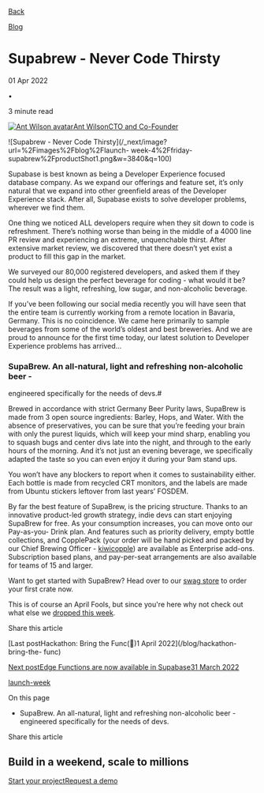 [Back](/blog)

[Blog](/blog)

# Supabrew - Never Code Thirsty

01 Apr 2022

•

3 minute read

[![Ant Wilson
avatar](/_next/image?url=https%3A%2F%2Fgithub.com%2Fawalias.png&w=96&q=75)Ant
WilsonCTO and Co-Founder](https://github.com/awalias)

![Supabrew - Never Code Thirsty](/_next/image?url=%2Fimages%2Fblog%2Flaunch-
week-4%2Ffriday-supabrew%2FproductShot1.png&w=3840&q=100)

Supabase is best known as being a Developer Experience focused database
company. As we expand our offerings and feature set, it’s only natural that we
expand into other greenfield areas of the Developer Experience stack. After
all, Supabase exists to solve developer problems, wherever we find them.

One thing we noticed ALL developers require when they sit down to code is
refreshment. There’s nothing worse than being in the middle of a 4000 line PR
review and experiencing an extreme, unquenchable thirst. After extensive
market review, we discovered that there doesn’t yet exist a product to fill
this gap in the market.

We surveyed our 80,000 registered developers, and asked them if they could
help us design the perfect beverage for coding - what would it be? The result
was a light, refreshing, low sugar, and non-alcoholic beverage.

If you’ve been following our social media recently you will have seen that the
entire team is currently working from a remote location in Bavaria, Germany.
This is no coincidence. We came here primarily to sample beverages from some
of the world’s oldest and best breweries. And we are proud to announce for the
first time today, our latest solution to Developer Experience problems has
arrived...

### SupaBrew. An all-natural, light and refreshing non-alcoholic beer -
engineered specifically for the needs of devs.#

Brewed in accordance with strict Germany Beer Purity laws, SupaBrew is made
from 3 open source ingredients: Barley, Hops, and Water. With the absence of
preservatives, you can be sure that you’re feeding your brain with only the
purest liquids, which will keep your mind sharp, enabling you to squash bugs
and center divs late into the night, and through to the early hours of the
morning. And it’s not just an evening beverage, we specifically adapted the
taste so you can even enjoy it during your 9am stand ups.

You won’t have any blockers to report when it comes to sustainability either.
Each bottle is made from recycled CRT monitors, and the labels are made from
Ubuntu stickers leftover from last years’ FOSDEM.

By far the best feature of SupaBrew, is the pricing structure. Thanks to an
innovative product-led growth strategy, indie devs can start enjoying SupaBrew
for free. As your consumption increases, you can move onto our Pay-as-you-
Drink plan. And features such as priority delivery, empty bottle collections,
and CopplePack (your order will be hand picked and packed by our Chief Brewing
Officer - [kiwicopple](http://github.com/kiwicopple)) are available as
Enterprise add-ons. Subscription based plans, and pay-per-seat arrangements
are also available for teams of 15 and larger.

Want to get started with SupaBrew? Head over to our [swag
store](https://supabase.store/products/supabrew-6-pack?variant=42199068541083)
to order your first crate now.

This is of course an April Fools, but since you're here why not check out what
else we [dropped this week](/blog/supabase-launch-week-four).

Share this article

[](https://twitter.com/intent/tweet?url=https%3A%2F%2Fsupabase.com%2Fblog%2Fsupabrew&text=Supabrew%20-%20Never%20Code%20Thirsty)[](https://www.linkedin.com/shareArticle?url=https%3A%2F%2Fsupabase.com%2Fblog%2Fsupabrew&text=Supabrew%20-%20Never%20Code%20Thirsty)[](https://news.ycombinator.com/submitlink?u=https%3A%2F%2Fsupabase.com%2Fblog%2Fsupabrew&t=Supabrew%20-%20Never%20Code%20Thirsty)

[Last postHackathon: Bring the Func(🕺)1 April 2022](/blog/hackathon-bring-the-
func)

[Next postEdge Functions are now available in Supabase31 March
2022](/blog/supabase-edge-functions)

[launch-week](/blog/tags/launch-week)

On this page

  * SupaBrew. An all-natural, light and refreshing non-alcoholic beer - engineered specifically for the needs of devs.

Share this article

[](https://twitter.com/intent/tweet?url=https%3A%2F%2Fsupabase.com%2Fblog%2Fsupabrew&text=Supabrew%20-%20Never%20Code%20Thirsty)[](https://www.linkedin.com/shareArticle?url=https%3A%2F%2Fsupabase.com%2Fblog%2Fsupabrew&text=Supabrew%20-%20Never%20Code%20Thirsty)[](https://news.ycombinator.com/submitlink?u=https%3A%2F%2Fsupabase.com%2Fblog%2Fsupabrew&t=Supabrew%20-%20Never%20Code%20Thirsty)

## Build in a weekend, scale to millions

[Start your project](https://supabase.com/dashboard)[Request a
demo](/contact/sales)


